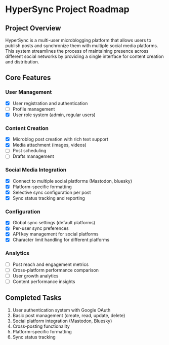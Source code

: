 # HyperSync Project Roadmap

## Project Overview
HyperSync is a multi-user microblogging platform that allows users to publish posts and synchronize them with multiple social media platforms. This system streamlines the process of maintaining presence across different social networks by providing a single interface for content creation and distribution.

## Core Features

### User Management
- [x] User registration and authentication
- [ ] Profile management
- [x] User role system (admin, regular users)

### Content Creation
- [x] Microblog post creation with rich text support
- [x] Media attachment (images, videos)
- [ ] Post scheduling
- [ ] Drafts management

### Social Media Integration
- [x] Connect to multiple social platforms (Mastodon, bluesky)
- [x] Platform-specific formatting
- [x] Selective sync configuration per post
- [x] Sync status tracking and reporting

### Configuration
- [x] Global sync settings (default platforms)
- [x] Per-user sync preferences
- [x] API key management for social platforms
- [x] Character limit handling for different platforms

### Analytics
- [ ] Post reach and engagement metrics
- [ ] Cross-platform performance comparison
- [ ] User growth analytics
- [ ] Content performance insights

## Completed Tasks
1. User authentication system with Google OAuth
2. Basic post management (create, read, update, delete)
3. Social platform integration (Mastodon, Bluesky)
4. Cross-posting functionality
5. Platform-specific formatting
6. Sync status tracking
